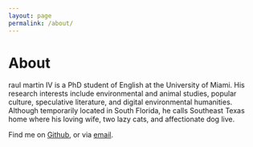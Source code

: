 ```yaml
---
layout: page
permalink: /about/
---
```


# About

raul martin IV is a PhD student of English at the University of Miami. 
His research interests include environmental and animal studies, popular culture, 
speculative literature, and digital environmental humanities. Although temporarily 
located in South Florida, he calls Southeast Texas home where his loving wife, 
two lazy cats, and affectionate dog live.

Find me on [Github](https://github.com/rm4-25), or via [email](rxm1934@miami.edu).
